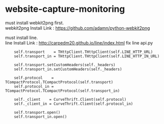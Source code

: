 # website-capture-monitoring
must install webkit2png first.<br>
webkit2png Install Link : https://github.com/adamn/python-webkit2png

must install line.<br>
line Install Link : http://carpedm20.github.io/line/index.html
fix line api.py <br>

        self.transport    = THttpClient.THttpClient(self.LINE_HTTP_URL)
        self.transport_in = THttpClient.THttpClient(self.LINE_HTTP_IN_URL)

        self.transport.setCustomHeaders(self._headers)
        self.transport_in.setCustomHeaders(self._headers)

        self.protocol    = TCompactProtocol.TCompactProtocol(self.transport)
        self.protocol_in = TCompactProtocol.TCompactProtocol(self.transport_in)

        self._client    = CurveThrift.Client(self.protocol)
        self._client_in = CurveThrift.Client(self.protocol_in)

        self.transport.open()
        self.transport_in.open()

